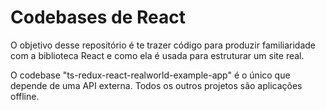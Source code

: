 # Codebases de React

O objetivo desse repositório é te trazer código para produzir familiaridade com a biblioteca React e como ela é usada para estruturar um site real.

O codebase "ts-redux-react-realworld-example-app" é o único que depende de uma API externa.
Todos os outros projetos são aplicações offline.
